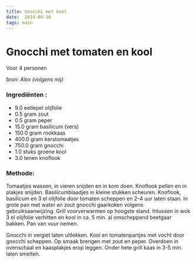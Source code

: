 ```yaml
---
title: Gnocchi met kool
date:  2014-09-10
tags: main
---
```

Gnocchi met tomaten en kool
===========================

Voor 4 personen

*bron: Alex (volgens mij)*

### Ingrediënten :

-   9.0 eetlepel olijfolie
-   0.5 gram zout
-   0.5 gram peper
-   15.0 gram basilicum (vers)
-   150.0 gram rookkaas
-   400.0 gram kerstomaatjes
-   750.0 gram gnocchi
-   1.0 stuks groene kool
-   3.0 tenen knoflook

### Methode:

Tomaatjes wassen, in vieren snijden en in kom doen. Knoflook pellen en
in plakjes snijden. Basilicumblaadjes in kleine stukken scheuren.
Knoflook, basilicum en 3 el olijfolie door tomaten scheppen en 2-4 uur
laten staan. In grote pan met water en zout gnocchi gaarkoken volgens
gebruiksaanwijzing. Grill voorverwarmen op hoogste stand. Intussen in
wok 3 el olijfolie verhitten en kool in ca. 5 min. al omscheppend
beetgaar bakken. Pan van vuur nemen.

Gnocchi in vergiet laten uitlekken. Kool en tomatenpartjes met vocht
door gnocchi scheppen. Op smaak brengen met zout en peper. Overdoen in
ovenschaal en kaasplakjes erop leggen. Onder hete grill kaas in 3-5 min.
laten smelten.

